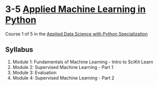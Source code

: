 # 3-5 [Applied Machine Learning in Python](https://www.coursera.org/learn/python-machine-learning?specialization=data-science-python)
Course 1 of 5 in the [Applied Data Science with Python Specialization](https://www.coursera.org/specializations/data-science-python)
## Syllabus
1. Module 1: Fundamentals of Machine Learning - Intro to SciKit Learn[]()
2. Module 2: Supervised Machine Learning - Part 1[]()
3. Module 3: Evaluation[]()
4. Module 4: Supervised Machine Learning - Part 2[]()
